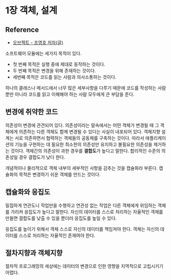 # 1장 객체, 설계

## Reference

- [오브젝트 - 조영호 저자(글)](https://product.kyobobook.co.kr/detail/S000001766367)

소프트웨어 모듈에는 세가지 목적이 있다.

- 첫 번째 목적은 실행 중에 제대로 동작하는 것이다.
- 두 번째 목적은 변경을 위해 존재하는 것이다.
- 세번째 목적은 코드를 읽는 사람과 의사소통하는 것이다.

하나의 클래스나 메서드에서 너무 많은 세부사항을 다루기 때문에 코드를 작성하는 사람뿐만 아니라 코드를 읽고 이해해야 하는 사람 모두에게 큰 부담을 준다.

## 변경에 취약한 코드

의존성이 변경에 관견되어 있다. 의존성이라는 말속에서는 어떤 객체가 변경될 때 그 객체에게 의존하는 다른 객체도 함께 변경될 수 있다는 사실이 내포되어 있다. 객체지향 설계는 서로 의존하면서 협력하는 객체들의 공동체를 구축하는 것이다. 따라서 애플리케이션의 기능을 구현하는 데 필요한 최소한의 의존성만 유지하고 불필요한 의존성을 제거하는 것이다. 객체간의 의존성이 과한 경우를 **결합도**가 높다고 말한다. 합리적인 수준의 의존성일 경우 결합도가 낮다 한다.

개념적이나 물리적으로 객체 내부의 세부적인 사항을 감추는 것을 캡슐화라 부른다. 캡슐화의 목적은 변경하기 쉬운 객체를 만드는 것이다.

## 캡슐화와 응집도

밀접하게 연관도니 작업만을 수행하고 연관성 없는 작업은 다른 객체에게 위임하는 객체를 가리켜 응집도가 높다고 말한다. 자신의 데이터를 스스로 처리하는 자율적인 객체를 만들면 결합도를 낮출 수 있을 뿐더러 응집도를 높일 수 있다.

응집도를 높이기 위해서 객체 스스로 자신의 데이터를 책임져야 한다. 객체는 자신의 데이터를 스스로 처리하는 자율적인 존재여야 한다.

## 절차지향과 객체지향

절차적 프로그래밍의 세상에는 데이터의 변경으로 인한 영향을 지역적으로 고립시키기 어렵다.